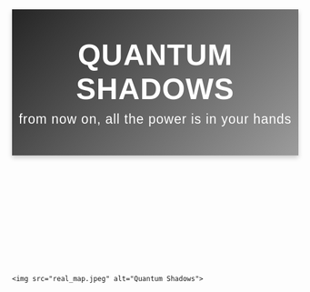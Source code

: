 
<html lang="en">
<head>
    <meta charset="UTF-8">
    <meta name="viewport" content="width=device-width, initial-scale=1.0">
    <title>Quantum Shadows</title>
    <style>
        body {
            margin: 0;
            font-family: 'Gill Sans', 'Gill Sans MT', Calibri, 'Trebuchet MS', sans-serif;
        }
        header {
            background: linear-gradient(135deg, #252525, #9c9c9c);
            color: rgb(255, 255, 255);
            text-align: center;
            padding: 50px 0;
            font-size: 52px;
            font-weight: bold;
            box-shadow: 0 4px 8px rgba(0, 0, 0, 0.2);
            text-transform: uppercase;
            letter-spacing: 1px;
        }
        .power-text {
            font-size: 23px;
            font-weight: normal;
            color: #ffffff;
            letter-spacing: 1px;
            margin-top: 10px;
            text-transform: lowercase;
        }
        img {
            width: 100%;
            height: 90vh; /* Make the image take up 90% of the viewport height */
            object-fit: cover; /* Ensures the image covers the area without distortion */
        }
    </style>
</head>
<body>
    <header>
        Quantum Shadows
        <div class="power-text">from now on, all the power is in your hands</div>
    </header>

    <img src="real_map.jpeg" alt="Quantum Shadows">
</body>
</html>

